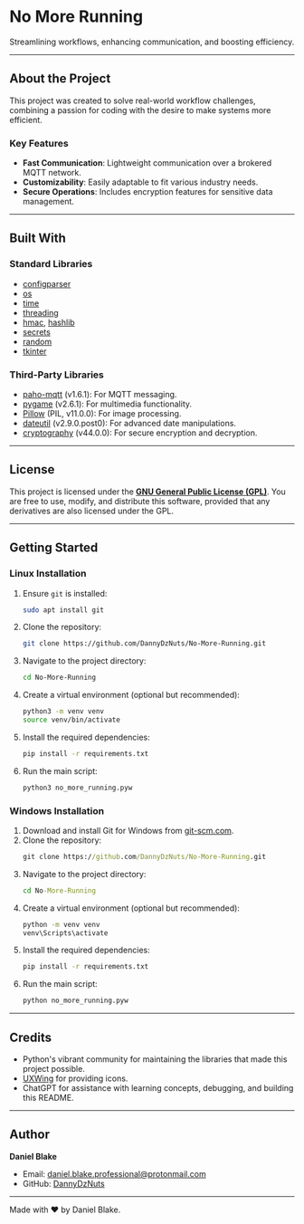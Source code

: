 # No More Running

Streamlining workflows, enhancing communication, and boosting efficiency.

---

## About the Project

This project was created to solve real-world workflow challenges, combining a passion for coding with the desire to make systems more efficient.

### Key Features
- **Fast Communication**: Lightweight communication over a brokered MQTT network.
- **Customizability**: Easily adaptable to fit various industry needs.
- **Secure Operations**: Includes encryption features for sensitive data management.

---

## Built With

### Standard Libraries
- [configparser](https://docs.python.org/3/library/configparser.html)
- [os](https://docs.python.org/3/library/os.html)
- [time](https://docs.python.org/3/library/time.html)
- [threading](https://docs.python.org/3/library/threading.html)
- [hmac](https://docs.python.org/3/library/hmac.html), [hashlib](https://docs.python.org/3/library/hashlib.html)
- [secrets](https://docs.python.org/3/library/secrets.html)
- [random](https://docs.python.org/3/library/random.html)
- [tkinter](https://docs.python.org/3/library/tkinter.html)

### Third-Party Libraries
- [paho-mqtt](https://www.eclipse.org/paho/) (v1.6.1): For MQTT messaging.
- [pygame](https://www.pygame.org/) (v2.6.1): For multimedia functionality.
- [Pillow](https://pillow.readthedocs.io/en/stable/) (PIL, v11.0.0): For image processing.
- [dateutil](https://dateutil.readthedocs.io/en/stable/) (v2.9.0.post0): For advanced date manipulations.
- [cryptography](https://cryptography.io/en/latest/) (v44.0.0): For secure encryption and decryption.

---

## License

This project is licensed under the **[GNU General Public License (GPL)](https://www.gnu.org/licenses/gpl-3.0.en.html)**. You are free to use, modify, and distribute this software, provided that any derivatives are also licensed under the GPL.

---

## Getting Started

### Linux Installation
1. Ensure `git` is installed:
   ```bash
   sudo apt install git
   ```
2. Clone the repository:
   ```bash
   git clone https://github.com/DannyDzNuts/No-More-Running.git
   ```
3. Navigate to the project directory:
   ```bash
   cd No-More-Running
   ```
4. Create a virtual environment (optional but recommended):
   ```bash
   python3 -m venv venv
   source venv/bin/activate
   ```
5. Install the required dependencies:
   ```bash
   pip install -r requirements.txt
   ```
6. Run the main script:
   ```bash
   python3 no_more_running.pyw
   ```

### Windows Installation
1. Download and install Git for Windows from [git-scm.com](https://git-scm.com/).
2. Clone the repository:
   ```cmd
   git clone https://github.com/DannyDzNuts/No-More-Running.git
   ```
3. Navigate to the project directory:
   ```cmd
   cd No-More-Running
   ```
4. Create a virtual environment (optional but recommended):
   ```cmd
   python -m venv venv
   venv\Scripts\activate
   ```
5. Install the required dependencies:
   ```cmd
   pip install -r requirements.txt
   ```
6. Run the main script:
   ```cmd
   python no_more_running.pyw
   ```

---

## Credits

- Python's vibrant community for maintaining the libraries that made this project possible.
- [UXWing](https://uxwing.com/) for providing icons.
- ChatGPT for assistance with learning concepts, debugging, and building this README.

---

## Author

**Daniel Blake**

- Email: [daniel.blake.professional@protonmail.com](mailto:daniel.blake.professional@protonmail.com)
- GitHub: [DannyDzNuts](https://github.com/DannyDzNuts)

---

Made with ❤️ by Daniel Blake.